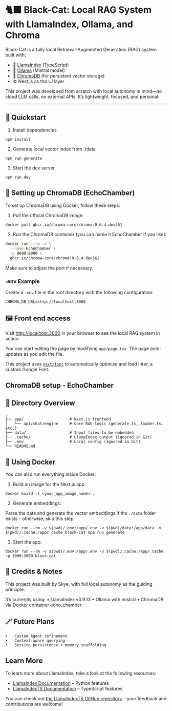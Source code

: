 # 🐈‍⬛ Black-Cat: Local RAG System with LlamaIndex, Ollama, and Chroma

Black-Cat is a fully local Retrieval-Augmented Generation (RAG) system built with:
- 🧠 [LlamaIndex](https://llamaindex.ai/) (TypeScript)
- 🦙 [Ollama](https://ollama.ai/) (Mistral model)
- 🧊 [ChromaDB](https://www.trychroma.com/) (for persistent vector storage)
- ⚙️ Next.js as the UI layer

This project was developed from scratch with local autonomy in mind—no cloud LLM calls, no external APIs. It’s lightweight, focused, and personal.

---

## 🚀 Quickstart

1. Install dependencies

```
npm install
```

2. Generate local vector index from ./data

```
npm run generate
```

3. Start the dev server

```
npm run dev
```

## 🧊 Setting up ChromaDB (EchoChamber)

To set up ChromaDB using Docker, follow these steps:

1. Pull the official ChromaDB image:

```bash
docker pull ghcr.io/chroma-core/chroma:0.6.4.dev361
```

2. Run the ChromaDB container (you can name it EchoChamber if you like):

```bash
docker run --rm -d \
  --name EchoChamber \
  -p 8000:8000 \
  ghcr.io/chroma-core/chroma:0.6.4.dev361
```

Make sure to adjust the port if necessary.

### .env Example

Create a `.env` file in the root directory with the following configuration:

```
CHROMA_DB_URL=http://localhost:8000
```

## 🖼️ Front end access

Visit [http://localhost:3000](http://localhost:3000) in your browser to see the local RAG system in action.

You can start editing the page by modifying `app/page.tsx`. The page auto-updates as you edit the file.

This project uses [`next/font`](https://nextjs.org/docs/basic-features/font-optimization) to automatically optimize and load Inter, a custom Google Font.

## ChromaDB setup - EchoChamber


## 📂 Directory Overview

```
.
├── app/                    # Next.js frontend
│   └── api/chat/engine     # Core RAG logic (generate.ts, loader.ts, etc.)
├── data/                   # Input files to be embedded
├── .cache/                 # LlamaIndex output (ignored in Git)
├── .env                    # Local config (ignored in Git)
└── README.md
```

## 🐳 Using Docker
You can also run everything inside Docker:
1. Build an image for the Next.js app:

```
docker build -t <your_app_image_name> .
```

2. Generate embeddings:

Parse the data and generate the vector embeddings if the `./data` folder exists - otherwise, skip this step:

```
docker run --rm -v $(pwd)/.env:/app/.env -v $(pwd)/data:/app/data -v $(pwd)/.cache:/app/.cache black-cat npm run generate
```

3. Start the app:

```
docker run --rm -v $(pwd)/.env:/app/.env -v $(pwd)/.cache:/app/.cache -p 3000:3000 black-cat
```

## 🧠 Credits & Notes

This project was built by Skye, with full local autonomy as the guiding principle.

It’s currently using:
	•	LlamaIndex v0.9.13
	•	Ollama with mistral
	•	ChromaDB via Docker container echo_chamber

## 🪄 Future Plans
	•	Custom Agent refinement
	•	Context-aware querying
	•	Session persistence + memory scaffolding

## Learn More

To learn more about LlamaIndex, take a look at the following resources:

- [LlamaIndex Documentation](https://docs.llamaindex.ai) – Python features
- [LlamaIndexTS Documentation](https://ts.llamaindex.ai) – TypeScript features

You can check out [the LlamaIndexTS GitHub repository](https://github.com/run-llama/LlamaIndexTS) – your feedback and contributions are welcome!
